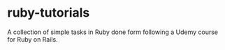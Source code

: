 # ruby-tutorials
A collection of simple tasks in Ruby done form following a Udemy course for Ruby on Rails.
